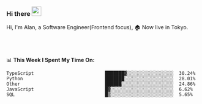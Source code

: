### Hi there <img src="https://media.giphy.com/media/hvRJCLFzcasrR4ia7z/giphy.gif" width="25px">

<!-- ![visitors](https://visitor-badge.glitch.me/badge?page_id=dislfyer.dislfyer) -->

Hi, I'm Alan, a Software Engineer(Frontend focus), 🏠 Now live in Tokyo.

<br/>
<br/>

📊 **This Week I Spent My Time On:**


<!--START_SECTION:waka-->

```text
TypeScript                          ███████▓░░░░░░░░░░░░░░░░░  30.24%
Python                              ███████░░░░░░░░░░░░░░░░░░  28.01%
Other                               ██████░░░░░░░░░░░░░░░░░░░  24.86%
JavaScript                          █▓░░░░░░░░░░░░░░░░░░░░░░░  6.62%
SQL                                 █▒░░░░░░░░░░░░░░░░░░░░░░░  5.65%
```

<!--END_SECTION:waka-->

<!--
**About Me:**
 -->
